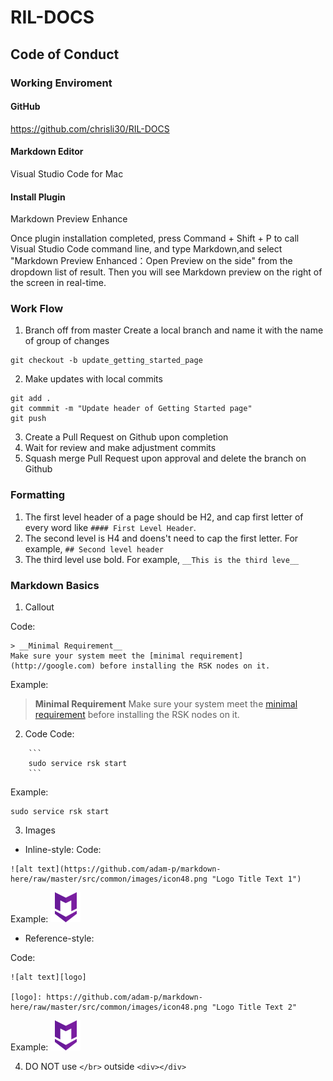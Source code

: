 # RIL-DOCS

## Code of Conduct

### Working Enviroment

#### GitHub
https://github.com/chrisli30/RIL-DOCS

#### Markdown Editor
Visual Studio Code for Mac

#### Install Plugin
Markdown Preview Enhance

Once plugin installation completed, press Command + Shift + P to call Visual Studio Code command line, and type Markdown,and select "Markdown Preview Enhanced：Open Preview on the side" from the dropdown list of result. Then you will see Markdown preview on the right of the screen in real-time.

### Work Flow
1. Branch off from master
Create a local branch and name it with the name of group of changes
```
git checkout -b update_getting_started_page
```

2. Make updates with local commits
```
git add .
git commmit -m "Update header of Getting Started page"
git push
```

3. Create a Pull Request on Github upon completion
4. Wait for review and make adjustment commits
5. Squash merge Pull Request upon approval and delete the branch on Github

### Formatting
1. The first level header of a page should be H2, and cap first letter of every word like `#### First Level Header`.
1. The second level is H4 and doens't need to cap the first letter. For example, `## Second level header`
1. The third level use bold. For example, `__This is the third leve__`


### Markdown Basics

1. Callout

Code: 
```
> __Minimal Requirement__
Make sure your system meet the [minimal requirement](http://google.com) before installing the RSK nodes on it.  
```
Example:
> __Minimal Requirement__
Make sure your system meet the [minimal requirement](http://google.com) before installing the RSK nodes on it.  

2. Code
Code:
```
    ```
    sudo service rsk start
    ```
```

Example:
```
sudo service rsk start
```

3. Images
* Inline-style: 
Code:

```
![alt text](https://github.com/adam-p/markdown-here/raw/master/src/common/images/icon48.png "Logo Title Text 1")
```

Example:
![alt text](https://github.com/adam-p/markdown-here/raw/master/src/common/images/icon48.png "Logo Title Text 1")

* Reference-style: 

Code:
```
![alt text][logo]

[logo]: https://github.com/adam-p/markdown-here/raw/master/src/common/images/icon48.png "Logo Title Text 2"
```

Example:
![alt text][logo]

[logo]: https://github.com/adam-p/markdown-here/raw/master/src/common/images/icon48.png "Logo Title Text 2"

4. DO NOT use `</br>` outside `<div></div>`
